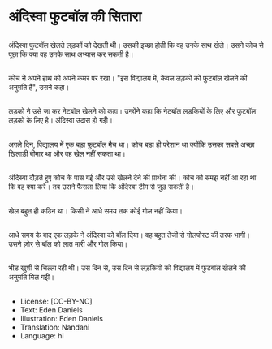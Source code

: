 # अंदिस्वा फुटबॉल की सितारा

##
अंदिस्वा फुटबॉल खेलते लड़कों को देखती थी। उसकी इच्छा होती कि वह उनके साथ खेले। उसने कोच से पूछा कि क्या वह उनके साथ अभ्यास कर सकती है।

##
कोच ने अपने हाथ को अपने कमर पर रखा। "इस विद्यालय में, केवल लड़को को फुटबॉल खेलने की अनुमति है", उसने कहा।

##
लड़को ने उसे जा कर नेटबॉल खेलने को कहा। उन्होंने कहा कि नेटबॉल लड़कियों के लिए और फुटबॉल लड़को के लिए है। अंदिस्वा उदास हो गईी।

##
अगले दिन, विद्यालय में एक बड़ा फुटबॉल मैच था। कोच बड़ा ही परेशान था क्योंकि उसका सबसे अच्छा खिलाड़ी बीमार था और वह खेल नहीं सकता था।

##
अंदिस्वा दौड़ते हुए कोच के पास गई और उसे खेलने देने की प्रार्थना की। कोच को समझ नहीं आ रहा था कि वह क्या करे। तब उसने फैसला लिया कि अंदिस्वा टीम से जुड़ सकती है।

##
खेल बहुत ही कठिन था। किसी ने आधे समय तक कोई गोल नहीं किया।

##
आधे समय के बाद एक लड़के ने अंदिस्वा को बॉल दिया। वह बहुत तेजी से गोलपोस्ट की तरफ भागी। उसने ज़ोर से बॉल को लात मारी और गोल किया।

##
भीड़ खुशी से चिल्ला रही थी। उस दिन से, उस दिन से लड़कियों को विद्यालय में फुटबॉल खेलने की अनुमति मिल गईी।

##
* License: [CC-BY-NC]
* Text: Eden Daniels
* Illustration: Eden Daniels
* Translation: Nandani
* Language: hi
